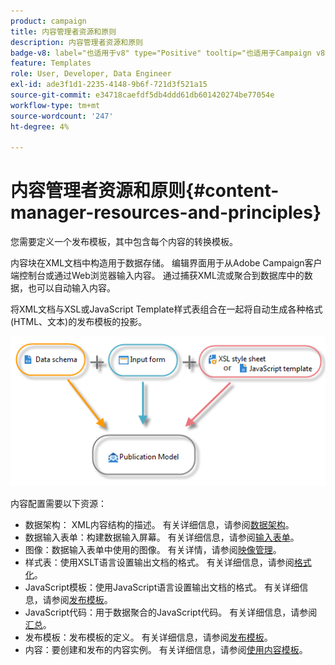 ```yaml
---
product: campaign
title: 内容管理者资源和原则
description: 内容管理者资源和原则
badge-v8: label="也适用于v8" type="Positive" tooltip="也适用于Campaign v8"
feature: Templates
role: User, Developer, Data Engineer
exl-id: ade3f1d1-2235-4148-9b6f-721d3f521a15
source-git-commit: e34718caefdf5db4ddd61db601420274be77054e
workflow-type: tm+mt
source-wordcount: '247'
ht-degree: 4%

---
```


# 内容管理者资源和原则{#content-manager-resources-and-principles}


您需要定义一个发布模板，其中包含每个内容的转换模板。

内容块在XML文档中构造用于数据存储。 编辑界面用于从Adobe Campaign客户端控制台或通过Web浏览器输入内容。 通过捕获XML流或聚合到数据库中的数据，也可以自动输入内容。

将XML文档与XSL或JavaScript Template样式表组合在一起将自动生成各种格式(HTML、文本)的发布模板的投影。

![](assets/d_ncs_content_process.png)

内容配置需要以下资源：

* 数据架构： XML内容结构的描述。 有关详细信息，请参阅[数据架构](data-schemas.md)。
* 数据输入表单：构建数据输入屏幕。 有关详细信息，请参阅[输入表单](input-forms.md)。
* 图像：数据输入表单中使用的图像。 有关详情，请参阅[映像管理](formatting.md#image-management)。
* 样式表：使用XSLT语言设置输出文档的格式。 有关详细信息，请参阅[格式化](formatting.md)。
* JavaScript模板：使用JavaScript语言设置输出文档的格式。 有关详细信息，请参阅[发布模板](publication-templates.md)。
* JavaScript代码：用于数据聚合的JavaScript代码。 有关详细信息，请参阅[汇总](publication-templates.md#aggregator)。
* 发布模板：发布模板的定义。 有关详细信息，请参阅[发布模板](publication-templates.md)。
* 内容：要创建和发布的内容实例。 有关详细信息，请参阅[使用内容模板](using-a-content-template.md)。
